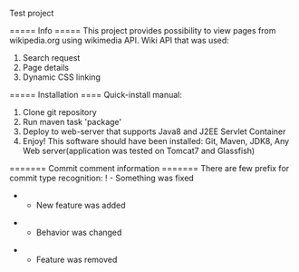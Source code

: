 Test project

===== Info =====
This project provides possibility to view pages from wikipedia.org using wikimedia API.
Wiki API that was used:
  1. Search request
  2. Page details
  3. Dynamic CSS linking

===== Installation ====
Quick-install manual:
  1. Clone git repository
  2. Run maven task 'package'
  3. Deploy to web-server that supports Java8 and J2EE Servlet Container
  4. Enjoy!
This software should have been installed: Git, Maven, JDK8, Any Web server(application was tested on Tomcat7 and Glassfish) 
   
  
======= Commit comment information =======
There are few prefix for commit type recognition:
! - Something was fixed
+ - New feature was added
* - Behavior was changed
- - Feature was removed
